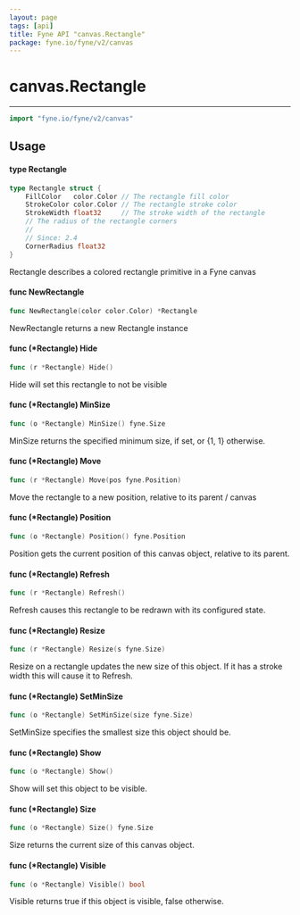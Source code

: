 ```yaml
---
layout: page
tags: [api]
title: Fyne API "canvas.Rectangle"
package: fyne.io/fyne/v2/canvas
---
```


# canvas.Rectangle
---
```go
import "fyne.io/fyne/v2/canvas"
```

## Usage

#### type Rectangle

```go
type Rectangle struct {
	FillColor   color.Color // The rectangle fill color
	StrokeColor color.Color // The rectangle stroke color
	StrokeWidth float32     // The stroke width of the rectangle
	// The radius of the rectangle corners
	//
	// Since: 2.4
	CornerRadius float32
}
```

Rectangle describes a colored rectangle primitive in a Fyne canvas

#### func  NewRectangle

```go
func NewRectangle(color color.Color) *Rectangle
```
NewRectangle returns a new Rectangle instance

#### func (*Rectangle) Hide

```go
func (r *Rectangle) Hide()
```
Hide will set this rectangle to not be visible

#### func (*Rectangle) MinSize

```go
func (o *Rectangle) MinSize() fyne.Size
```
MinSize returns the specified minimum size, if set, or {1, 1} otherwise.

#### func (*Rectangle) Move

```go
func (r *Rectangle) Move(pos fyne.Position)
```
Move the rectangle to a new position, relative to its parent / canvas

#### func (*Rectangle) Position

```go
func (o *Rectangle) Position() fyne.Position
```
Position gets the current position of this canvas object, relative to its parent.

#### func (*Rectangle) Refresh

```go
func (r *Rectangle) Refresh()
```
Refresh causes this rectangle to be redrawn with its configured state.

#### func (*Rectangle) Resize

```go
func (r *Rectangle) Resize(s fyne.Size)
```
Resize on a rectangle updates the new size of this object. If it has a stroke width this will cause it to Refresh.

#### func (*Rectangle) SetMinSize

```go
func (o *Rectangle) SetMinSize(size fyne.Size)
```
SetMinSize specifies the smallest size this object should be.

#### func (*Rectangle) Show

```go
func (o *Rectangle) Show()
```
Show will set this object to be visible.

#### func (*Rectangle) Size

```go
func (o *Rectangle) Size() fyne.Size
```
Size returns the current size of this canvas object.

#### func (*Rectangle) Visible

```go
func (o *Rectangle) Visible() bool
```
Visible returns true if this object is visible, false otherwise.
